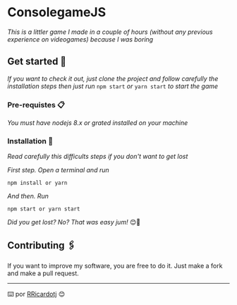 # ConsolegameJS

_This is a littler game I made in a couple of hours (without any previous experience on videogames) because I was boring_

## Get started 🚀

_If you want to check it out, just clone the project and follow carefully the installation steps then just run_ `npm start` _or_ `yarn start` _to start the game_

### Pre-requistes 📋

_You must have nodejs 8.x or grated installed on your machine_

### Installation 🔧

_Read carefully this difficults steps if you don't want to get lost_

_First step. Open a terminal and run_

```
npm install or yarn
```

_And then. Run_

```
npm start or yarn start
```

_Did you get lost? No? That was easy jum!_ 😊🍺

## Contributing 🖇️

If you want to improve my software, you are free to do it. Just make a fork and make a pull request.

---
⌨️ por [RRicardotj](https://github.com/RRicardotj) 😊
